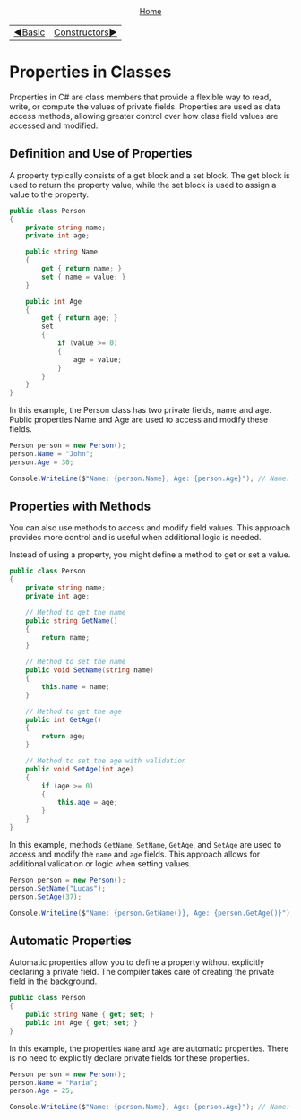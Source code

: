 <div align="center">
    <a href="/README.md">Home</a>
</div>
<table align=center>
    <tr>
        <td align="left">
            <a href="./01_basic.md">◀️Basic</a>
        </td>
        <td align="right">
            <a href="./03_constructors.md">Constructors▶️</a>
        </td>
    </tr>
</table>

# Properties in Classes

Properties in C# are class members that provide a flexible way to read, write, or compute the values of private fields. Properties are used as data access methods, allowing greater control over how class field values are accessed and modified.

## Definition and Use of Properties

A property typically consists of a get block and a set block. The get block is used to return the property value, while the set block is used to assign a value to the property.

```csharp
public class Person
{
    private string name;
    private int age;

    public string Name
    {
        get { return name; }
        set { name = value; }
    }

    public int Age
    {
        get { return age; }
        set
        {
            if (value >= 0)
            {
                age = value;
            }
        }
    }
}

```
In this example, the Person class has two private fields, name and age. Public properties Name and Age are used to access and modify these fields.

```csharp
Person person = new Person();
person.Name = "John";
person.Age = 30;

Console.WriteLine($"Name: {person.Name}, Age: {person.Age}"); // Name: John, Age: 30
```

## Properties with Methods
You can also use methods to access and modify field values. This approach provides more control and is useful when additional logic is needed.

Instead of using a property, you might define a method to get or set a value.

```csharp
public class Person
{
    private string name;
    private int age;

    // Method to get the name
    public string GetName()
    {
        return name;
    }

    // Method to set the name
    public void SetName(string name)
    {
        this.name = name;
    }

    // Method to get the age
    public int GetAge()
    {
        return age;
    }

    // Method to set the age with validation
    public void SetAge(int age)
    {
        if (age >= 0)
        {
            this.age = age;
        }
    }
}
```
In this example, methods `GetName`, `SetName`, `GetAge`, and `SetAge` are used to access and modify the `name` and `age` fields. This approach allows for additional validation or logic when setting values.

```csharp
Person person = new Person();
person.SetName("Lucas");
person.SetAge(37);

Console.WriteLine($"Name: {person.GetName()}, Age: {person.GetAge()}"); // Name: Lucas, Age: 37
```

## Automatic Properties
Automatic properties allow you to define a property without explicitly declaring a private field. The compiler takes care of creating the private field in the background.

```csharp
public class Person
{
    public string Name { get; set; }
    public int Age { get; set; }
}
```
In this example, the properties `Name` and `Age` are automatic properties. There is no need to explicitly declare private fields for these properties.

```csharp
Person person = new Person();
person.Name = "Maria";
person.Age = 25;

Console.WriteLine($"Name: {person.Name}, Age: {person.Age}"); // Name: Maria, Age: 25
```